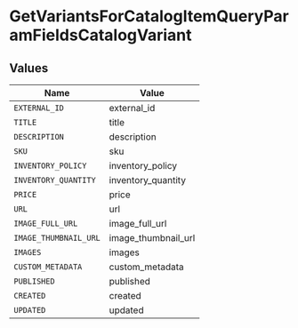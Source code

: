 # GetVariantsForCatalogItemQueryParamFieldsCatalogVariant


## Values

| Name                  | Value                 |
| --------------------- | --------------------- |
| `EXTERNAL_ID`         | external_id           |
| `TITLE`               | title                 |
| `DESCRIPTION`         | description           |
| `SKU`                 | sku                   |
| `INVENTORY_POLICY`    | inventory_policy      |
| `INVENTORY_QUANTITY`  | inventory_quantity    |
| `PRICE`               | price                 |
| `URL`                 | url                   |
| `IMAGE_FULL_URL`      | image_full_url        |
| `IMAGE_THUMBNAIL_URL` | image_thumbnail_url   |
| `IMAGES`              | images                |
| `CUSTOM_METADATA`     | custom_metadata       |
| `PUBLISHED`           | published             |
| `CREATED`             | created               |
| `UPDATED`             | updated               |